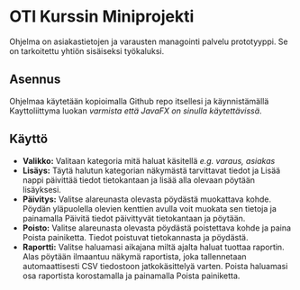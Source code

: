 # OTI Kurssin Miniprojekti
Ohjelma on asiakastietojen ja varausten managointi palvelu prototyyppi. Se on tarkoitettu yhtiön sisäiseksi työkaluksi.

## Asennus

Ohjelmaa käytetään kopioimalla Github repo itsellesi ja käynnistämällä Kayttoliittyma luokan *varmista että JavaFX on sinulla käytettävissä*.

## Käyttö

- **Valikko:** Valitaan kategoria mitä haluat käsitellä *e.g. varaus, asiakas*
- **Lisäys:** Täytä halutun kategorian näkymästä tarvittavat tiedot ja Lisää nappi päivittää tiedot tietokantaan ja lisää alla olevaan pöytään lisäyksesi.
- **Päivitys:** Valitse alareunasta olevasta pöydästä muokattava kohde. Pöydän yläpuolella olevien kenttien avulla voit muokata sen tietoja ja painamalla Päivitä tiedot päivittyvät tietokantaan ja pöytään.
- **Poisto:** Valitse alareunasta olevasta pöydästä poistettava kohde ja paina Poista painiketta. Tiedot poistuvat tietokannasta ja pöydästä.
- **Raportti:** Valitse haluamasi aikajana miltä ajalta haluat tuottaa raportin. Alas pöytään ilmaantuu näkymä raportista, joka tallennetaan automaattisesti CSV tiedostoon jatkokäsittelyä varten. Poista haluamasi osa raportista korostamalla ja painamalla Poista painiketta.
